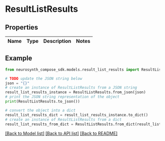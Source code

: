 # ResultListResults


## Properties

Name | Type | Description | Notes
------------ | ------------- | ------------- | -------------

## Example

```python
from neurosynth_compose_sdk.models.result_list_results import ResultListResults

# TODO update the JSON string below
json = "{}"
# create an instance of ResultListResults from a JSON string
result_list_results_instance = ResultListResults.from_json(json)
# print the JSON string representation of the object
print(ResultListResults.to_json())

# convert the object into a dict
result_list_results_dict = result_list_results_instance.to_dict()
# create an instance of ResultListResults from a dict
result_list_results_from_dict = ResultListResults.from_dict(result_list_results_dict)
```
[[Back to Model list]](../README.md#documentation-for-models) [[Back to API list]](../README.md#documentation-for-api-endpoints) [[Back to README]](../README.md)



